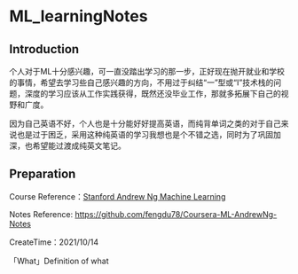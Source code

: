 # ML_learningNotes

## Introduction

​	个人对于ML十分感兴趣，可一直没踏出学习的那一步，正好现在抛开就业和学校的事情，希望去学习些自己感兴趣的方向，不用过于纠结“一”型或“I”技术栈的问题，深度的学习应该从工作实践获得，既然还没毕业工作，那就多拓展下自己的视野和广度。

​	因为自己英语不好，个人也是十分能好好提高英语，而纯背单词之类的对于自己来说也是过于困乏，采用这种纯英语的学习我想也是个不错之选，同时为了巩固加深，也希望能过渡成纯英文笔记。

## Preparation

Course Reference：[Stanford Andrew Ng Machine Learning](https://www.coursera.org/learn/machine-learning)

Notes Reference: https://github.com/fengdu78/Coursera-ML-AndrewNg-Notes

CreateTime：2021/10/14

「What」Definition of what



